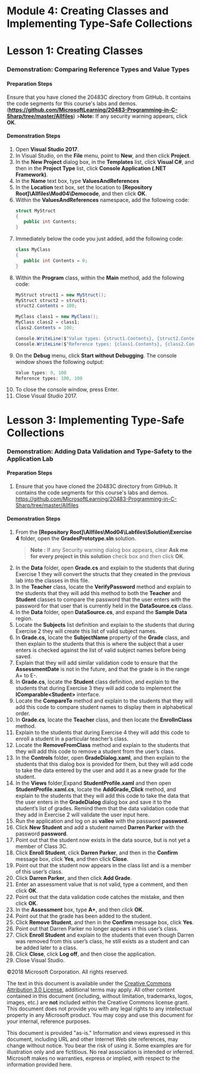 # Module 4: Creating Classes and Implementing Type-Safe Collections

# Lesson 1: Creating Classes

### Demonstration: Comparing Reference Types and Value Types

#### Preparation Steps

Ensure that you have cloned the 20483C directory from GitHub. It contains the code segments for this course's labs and demos. (**https://github.com/MicrosoftLearning/20483-Programming-in-C-Sharp/tree/master/Allfiles**)
    >**Note:** If any security warning appears, click **OK**.

#### Demonstration Steps

1. Open **Visual Studio 2017**.
2. In Visual Studio, on the **File** menu, point to **New**, and then click **Project**.
3. In the **New Project** dialog box, in the **Templates** list, click **Visual C\#**, and then in the **Project Type** list, click **Console Application (.NET Framework)**.
4. In the **Name** text box, type **ValuesAndReferences**
5. In the **Location** text box, set the location to **[Repository Root]\Allfiles\Mod04\Democode**, and then click **OK**.
6. Within the **ValuesAndReferences** namespace, add the following code:
    ```cs
    struct MyStruct
    {
       public int Contents;
    }
    ```
7.	Immediately below the code you just added, add the following code:
    ```cs
    class MyClass
    {
       public int Contents = 0;
    }
    ```
8.	Within the **Program** class, within the **Main** method, add the following code:
    ```cs
    MyStruct struct1 = new MyStruct();
    MyStruct struct2 = struct1;
    struct2.Contents = 100;

    MyClass class1 = new MyClass();
    MyClass class2 = class1;
    class2.Contents = 100;

    Console.WriteLine($"Value types: {struct1.Contents}, {struct2.Contents}");
    Console.WriteLine($"Reference types: {class1.Contents}, {class2.Contents}");
    ```
9.  On the **Debug** menu, click **Start without Debugging**. The console window shows the following output:
    ```cs
    Value types: 0, 100
    Reference types: 100, 100
    ```
10.	To close the console window, press Enter.
11.	Close Visual Studio 2017.



# Lesson 3: Implementing Type-Safe Collections

### Demonstration: Adding Data Validation and Type-Safety to the Application Lab

#### Preparation Steps

1. Ensure that you have cloned the 20483C directory from GitHub. It contains the code segments for this course's labs and demos. https://github.com/MicrosoftLearning/20483-Programming-in-C-Sharp/tree/master/Allfiles

#### Demonstration Steps

1. From the **[Repository Root]\Allfiles\Mod04\Labfiles\Solution\Exercise 4** folder, open the **GradesPrototype.sln** solution.
    >**Note :** If any Security warning dialog box appears, clear **Ask me for every project in this solution** check box and then click **OK**.
2. In the **Data** folder, open **Grade.cs** and explain to the students that during Exercise 1 they will convert the structs that they created in the previous lab into the classes in this file.
3. In the **Teacher** class, locate the **VerifyPassword** method and explain to the students that they will add this method to both the **Teacher** and **Student** classes to compare the password that the user enters with the password for that user that is currently held in the **DataSource.cs** class.
4. In the **Data** folder, open **DataSource.cs**, and expand the **Sample Data** region.
5. Locate the **Subjects** list definition and explain to the students that during Exercise 2 they will create this list of valid subject names.
6. In **Grade.cs,** locate the **SubjectName** property of the **Grade** class, and then explain to the students that this is where the subject that a user enters is checked against the list of valid subject names before being saved.
7. Explain that they will add similar validation code to ensure that the **AssessmentDate** is not in the future, and that the grade is in the range A+ to E-.
8. In **Grade.cs**, locate the **Student** class definition, and explain to the students that during Exercise 3 they will add code to implement the **IComparable\<Student\>** interface.
9. Locate the **CompareTo** method and explain to the students that they will add this code to compare student names to display them in alphabetical order.
10. In **Grade.cs**, locate the **Teacher** class, and then locate the **EnrolInClass** method.
11. Explain to the students that during Exercise 4 they will add this code to enroll a student in a particular teacher’s class.
12. Locate the **RemoveFromClass** method and explain to the students that they will add this code to remove a student from the user’s class.
13. In the **Controls** folder, open **GradeDialog.xaml**, and then explain to the students that this dialog box is provided for them, but they will add code to take the data entered by the user and add it as a new grade for the student.
14. In the **Views** folder,Expand **StudentProfile.xaml** and then open **StudentProfile.xaml.cs**, locate the **AddGrade_Click** method, and explain to the students that they will add this code to take the data that the user enters in the **GradeDialog** dialog box and save it to the student’s list of grades. Remind them that the data validation code that they add in Exercise 2 will validate the user input here.
15. Run the application and log on as **vallee** with the password **password**.
16. Click **New Student** and add a student named **Darren Parker** with the password **password**.
17. Point out that the student now exists in the data source, but is not yet a member of Class 3C.
18. Click **Enroll Student**, click **Darren Parker**, and then in the **Confirm** message box, click **Yes**, and then click **Close**.
19. Point out that the student now appears in the class list and is a member of this user’s class.
20. Click **Darren Parker**, and then click **Add Grade**.
21. Enter an assessment value that is not valid, type a comment, and then click **OK**.
22. Point out that the data validation code catches the mistake, and then click **OK**.
23. In the **Assessment** box, type **A+**, and then click **OK**.
24. Point out that the grade has been added to the student.
25. Click **Remove Student**, and then in the **Confirm** message box, click **Yes**.
26. Point out that Darren Parker no longer appears in this user’s class.
27. Click **Enroll Student** and explain to the students that even though Darren was removed from this user’s class, he still exists as a student and can be added later to a class.
28. Click **Close**, click **Log off**, and then close the application.
29. Close Visual Studio.



©2018 Microsoft Corporation. All rights reserved.

The text in this document is available under the  [Creative Commons Attribution 3.0 License](https://creativecommons.org/licenses/by/3.0/legalcode), additional terms may apply. All other content contained in this document (including, without limitation, trademarks, logos, images, etc.) are  **not**  included within the Creative Commons license grant. This document does not provide you with any legal rights to any intellectual property in any Microsoft product. You may copy and use this document for your internal, reference purposes.

This document is provided &quot;as-is.&quot; Information and views expressed in this document, including URL and other Internet Web site references, may change without notice. You bear the risk of using it. Some examples are for illustration only and are fictitious. No real association is intended or inferred. Microsoft makes no warranties, express or implied, with respect to the information provided here.
